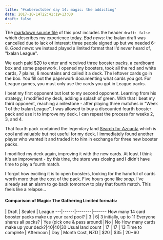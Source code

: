 ```yaml
---
title: "#soberoctober day 14: magic: the addicting"
date: 2017-10-14T22:41:19+13:00
draft: false
---
```


The [markdown source file](https://raw.githubusercontent.com/therealplato/therealplato.com/master/hugosite/content/posts/soberoctober14.md)
of this post includes the header `draft: false` which describes my experience today. *Bad news*: the Ixalan draft was cancelled due to lack
of interest; three people signed up but we needed 6-8. *Good news*: we instead played a limited format that I'd never heard of, "Ixalan
League".


We each paid $20 to enter and received three booster packs, a cardboard box and some paperwork. I opened my boosters, took all the red and
white cards, 7 plains, 8 mountains and called it a deck. The leftover cards go in the box. You fill out the paperwork documenting what cards
you got. For League games, you must only use the cards you got in League packs.

I beat my first opponent but lost to my second opponent. Learning from his strategy, I modified my deck, adding a splash of green. With that
I beat my third opponent, reaching a milestone - after playing three matches in "Week 1 of the Ixalan League", I was allowed to buy a
discounted fourth booster pack and use it to improve my deck. I can repeat the process for weeks 2, 3, and 4.

That fourth pack contained the legendary land [Search for
Azcanta](http://gatherer.wizards.com/Pages/Card/Details.aspx?name=Search+for+Azcanta) which is cool and valuable but not useful for my deck.
I immediately found another player who wanted it and traded it to him in exchange for three new booster packs. 

I modified my deck again, improving it with the new cards. At least I think it's an improvment - by this time, the store was closing and I
didn't have time to play a fourth match.

I forgot how exciting it is to open boosters, looking for the handful of cards worth more than the cost of the pack. Five hours gone like
*snap*. I've already set an alarm to go back tomorrow to play that fourth match. This feels like a relapse... 

#### Comparison of Magic: The Gathering Limited formats:

 | Draft | Sealed | League
---|------|--------|-------
How many 14 card booster packs make up your card pool? | 3 | 6| 3 initially, up to 11
Everyone shares all packs? | Yes (pick one & pass around)| No | No
How many cards make up your deck?|40|40|30
Usual land count | 17 | 17 | 13
Time to complete | Afternoon | Day | Month
Cost, NZD | $20 | $35 | $20-$60
